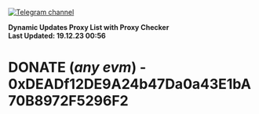 [![Telegram channel](https://img.shields.io/endpoint?url=https://runkit.io/damiankrawczyk/telegram-badge/branches/master?url=https://t.me/n4z4v0d)](https://t.me/n4z4v0d) 

**Dynamic Updates Proxy List with Proxy Checker**  
**Last Updated: 19.12.23 00:56**

# DONATE (_any evm_) - 0xDEADf12DE9A24b47Da0a43E1bA70B8972F5296F2
